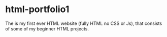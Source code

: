 # html-portfolio1
The is my first ever HTML website (fully HTML no CSS or Js), that consists of some of my beginner HTML projects. 
